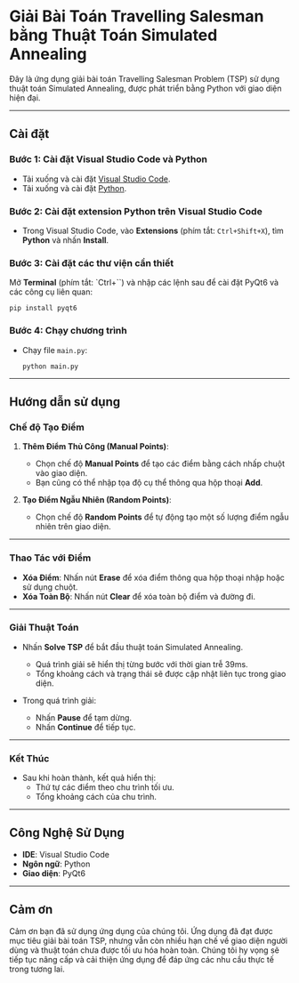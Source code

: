 
# **Giải Bài Toán Travelling Salesman bằng Thuật Toán Simulated Annealing**

Đây là ứng dụng giải bài toán Travelling Salesman Problem (TSP) sử dụng thuật toán Simulated Annealing, được phát triển bằng Python với giao diện hiện đại.

---

## **Cài đặt**

### **Bước 1: Cài đặt Visual Studio Code và Python**
- Tải xuống và cài đặt [Visual Studio Code](https://code.visualstudio.com/).
- Tải xuống và cài đặt [Python](https://www.python.org/).

### **Bước 2: Cài đặt extension Python trên Visual Studio Code**
- Trong Visual Studio Code, vào **Extensions** (phím tắt: `Ctrl+Shift+X`), tìm **Python** và nhấn **Install**.

### **Bước 3: Cài đặt các thư viện cần thiết**
Mở **Terminal** (phím tắt: `Ctrl+\``) và nhập các lệnh sau để cài đặt PyQt6 và các công cụ liên quan:
```
pip install pyqt6
```

### **Bước 4: Chạy chương trình**
- Chạy file `main.py`:
  ```
  python main.py
  ```

---

## **Hướng dẫn sử dụng**

### **Chế độ Tạo Điểm**
1. **Thêm Điểm Thủ Công (Manual Points)**:
   - Chọn chế độ **Manual Points** để tạo các điểm bằng cách nhấp chuột vào giao diện.
   - Bạn cũng có thể nhập tọa độ cụ thể thông qua hộp thoại **Add**.

2. **Tạo Điểm Ngẫu Nhiên (Random Points)**:
   - Chọn chế độ **Random Points** để tự động tạo một số lượng điểm ngẫu nhiên trên giao diện.

---

### **Thao Tác với Điểm**
- **Xóa Điểm**: Nhấn nút **Erase** để xóa điểm thông qua hộp thoại nhập hoặc sử dụng chuột.
- **Xóa Toàn Bộ**: Nhấn nút **Clear** để xóa toàn bộ điểm và đường đi.

---

### **Giải Thuật Toán**
- Nhấn **Solve TSP** để bắt đầu thuật toán Simulated Annealing.
  - Quá trình giải sẽ hiển thị từng bước với thời gian trễ 39ms.
  - Tổng khoảng cách và trạng thái sẽ được cập nhật liên tục trong giao diện.

- Trong quá trình giải:
  - Nhấn **Pause** để tạm dừng.
  - Nhấn **Continue** để tiếp tục.

---

### **Kết Thúc**
- Sau khi hoàn thành, kết quả hiển thị:
  - Thứ tự các điểm theo chu trình tối ưu.
  - Tổng khoảng cách của chu trình.

---

## **Công Nghệ Sử Dụng**
- **IDE**: Visual Studio Code
- **Ngôn ngữ**: Python
- **Giao diện**: PyQt6

---

## **Cảm ơn**
Cảm ơn bạn đã sử dụng ứng dụng của chúng tôi. Ứng dụng đã đạt được mục tiêu giải bài toán TSP, nhưng vẫn còn nhiều hạn chế về giao diện người dùng và thuật toán chưa được tối ưu hóa hoàn toàn. Chúng tôi hy vọng sẽ tiếp tục nâng cấp và cải thiện ứng dụng để đáp ứng các nhu cầu thực tế trong tương lai.
